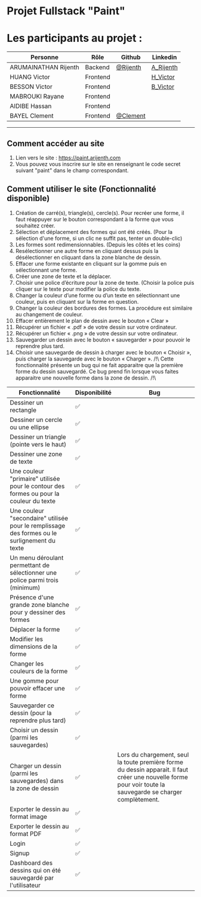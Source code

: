 
# Projet Fullstack "Paint"
# Les participants au projet :

| Personne            | Rôle                      | Github                                   | Linkedin                                                                               |
| ------------------- | ------------------------- | ---------------------------------------- | -------------------------------------------------------------------------------------- |
| ARUMAINATHAN Rijenth        | Backend | [@Rijenth](https://github.com/Rijenth) | [A_Rijenth](https://www.linkedin.com/in/rijentha/)                       |
| HUANG Victor   | Frontend                  |    | [H_Victor](https://www.linkedin.com/in/linkvictorhuang/)             |
| BESSON Victor | Frontend          |  | [B_Victor](https://www.linkedin.com/in/victor-besson/) |
| MABROUKI Rayane    | Frontend         |   |            |
| AIDIBE Hassan        | Frontend | |                     |
| BAYEL Clement        | Frontend | [@Clement](https://github.com/cbayel)  |                      |

---

## Comment accéder au site

1. Lien vers le site : https://paint.arijenth.com
2. Vous pouvez vous inscrire sur le site en renseignant le code secret suivant "paint" dans le champ correspondant.


## Comment utiliser le site (Fonctionnalité disponible)

1. Création de carré(s), triangle(s), cercle(s). Pour recréer une forme, il faut réappuyer sur le bouton correspondant à la forme que vous souhaitez créer.
2. Sélection et déplacement des formes qui ont été créés. (Pour la sélection d'une forme, si un clic ne suffit pas, tenter un double-clic)
3. Les formes sont redimensionnables. (Depuis les côtés et les coins)
4. Resélectionner une autre forme en cliquant dessus puis la désélectionner en cliquant dans la zone blanche de dessin.
5. Effacer une forme existante en cliquant sur la gomme puis en sélectionnant une forme.
6. Créer une zone de texte et la déplacer.
7. Choisir une police d’écriture pour la zone de texte. (Choisir la police puis cliquer sur le texte pour modifier la police du texte.
8. Changer la couleur d’une forme ou d’un texte en sélectionnant une couleur, puis en cliquant sur la forme en question.
9. Changer la couleur des bordures des formes. La procédure est similaire au changement de couleur.
10. Effacer entièrement le plan de dessin avec le bouton « Clear »
11. Récupérer un fichier « .pdf » de votre dessin sur votre ordinateur.
12. Récupérer un fichier « .png » de votre dessin sur votre ordinateur.
13. Sauvegarder un dessin avec le bouton « sauvegarder » pour pouvoir le reprendre plus tard.
14. Choisir une sauvegarde de dessin à charger avec le bouton « Choisir », puis charger la sauvegarde avec le bouton « Charger ». /!\ Cette fonctionnalité présente un bug qui ne fait apparaitre que la première forme du dessin sauvegardé. Ce bug prend fin lorsque vous faites apparaitre une nouvelle forme dans la zone de dessin. /!\

| Fonctionnalité             | Disponibilité | Bug                                   | 
| ------------------- | -- | ---------------------------------------- | 
| Dessiner un rectangle        | ✅ |  |
| Dessiner un cercle ou une ellipse                                                            | ✅             | |
| Dessiner un triangle (pointe vers le haut)                                                   | ✅             | |
| Dessiner une zone de texte                                                                   | ✅             | |               
| Une couleur "primaire" utilisée pour le contour des formes ou pour la couleur du texte       | ✅             | |                 
| Une couleur "secondaire" utilisée pour le remplissage des formes ou le surlignement du texte | ✅             | |
| Un menu déroulant permettant de sélectionner une police parmi trois (minimum)                | ✅             |  |               
| Présence d'une grande zone blanche pour y dessiner des formes                  | ✅             |  |
| Déplacer la forme                                                                            | ✅             | |
| Modifier les dimensions de la forme                                                            | ✅             | |
| Changer les couleurs de la forme                                                             | ✅             | |
| Une gomme pour pouvoir effacer une forme                                                     | ✅             | |
| Sauvegarder ce dessin (pour la reprendre plus tard)                                          | ✅             | |
| Choisir un dessin (parmi les sauvegardes)                                    | ✅             | |
| Charger un dessin (parmi les sauvegardes) dans la zone de dessin                                   | ✅             | Lors du chargement, seul la toute première forme du dessin apparait. Il faut créer une nouvelle forme pour voir toute la sauvegarde se charger complètement. |
| Exporter le dessin au format image                                                           | ✅             | |
| Exporter le dessin au format PDF                                                             | ✅             | |
| Login                                                                                        | ✅             | |
| Signup                                                                                       | ✅             | |
| Dashboard des dessins qui on été sauvegardé par l'utilisateur                               | ✅             | |




